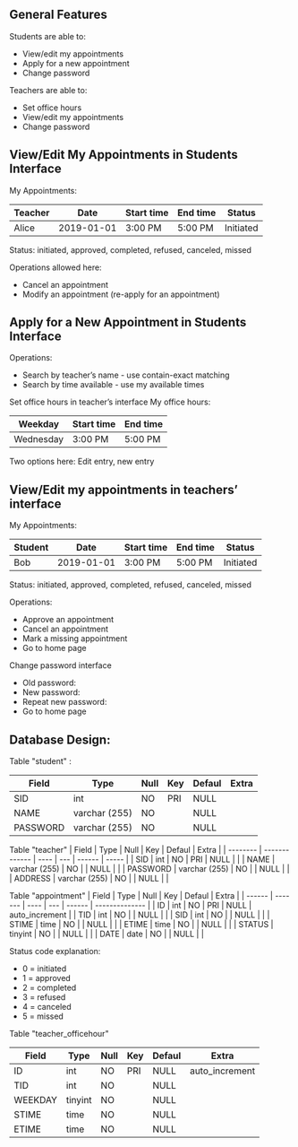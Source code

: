 ## General Features
Students are able to:
- View/edit my appointments
- Apply for a new appointment
- Change password

Teachers are able to:
- Set office hours
- View/edit my appointments
- Change password

## View/Edit My Appointments in Students Interface
My Appointments:

| Teacher | Date       | Start time | End time | Status    |
| ------- | ---------- | ---------- | -------- | --------- |
| Alice   | 2019-01-01 | 3:00 PM    | 5:00 PM  | Initiated |


Status: initiated, approved, completed, refused, canceled, missed

Operations allowed here:
- Cancel an appointment
- Modify an appointment (re-apply for an appointment)

## Apply for a New Appointment in Students Interface
Operations:
- Search by teacher’s name - use contain-exact matching
- Search by time available - use my available times

Set office hours in teacher’s interface
My office hours:

| Weekday   | Start time | End time |
| --------- | ---------- | -------- |
| Wednesday | 3:00 PM    | 5:00 PM  |

Two options here: Edit entry, new entry

## View/Edit my appointments in teachers’ interface
My Appointments:

| Student | Date       | Start time | End time | Status    |
| ------- | ---------- | ---------- | -------- | --------- |
| Bob     | 2019-01-01 | 3:00 PM    | 5:00 PM  | Initiated |

Status: initiated, approved, completed, refused, canceled, missed

Operations: 
- Approve an appointment
- Cancel an appointment
- Mark a missing appointment
- Go to home page


Change password interface
- Old password:
- New password:
- Repeat new password:
- Go to home page

## Database Design:
Table "student" :

| Field    | Type          | Null | Key | Defaul | Extra |
| -------- | ------------- | ---- | --- | ------ | ----- |
| SID      | int           | NO   | PRI | NULL   |       |
| NAME     | varchar (255) | NO   |     | NULL   |       |
| PASSWORD | varchar (255) | NO   |     | NULL   |       |
    


Table "teacher" 
| Field    | Type          | Null | Key | Defaul | Extra |
| -------- | ------------- | ---- | --- | ------ | ----- |
| SID      | int           | NO   | PRI | NULL   |       |
| NAME     | varchar (255) | NO   |     | NULL   |       |
| PASSWORD | varchar (255) | NO   |     | NULL   |       |
| ADDRESS  | varchar (255) | NO   |     | NULL   |       |

Table "appointment" 
| Field  | Type    | Null | Key | Defaul | Extra          |
| ------ | ------- | ---- | --- | ------ | -------------- |
| ID     | int     | NO   | PRI | NULL   | auto_increment |
| TID    | int     | NO   |     | NULL   |                |
| SID    | int     | NO   |     | NULL   |                |
| STIME  | time    | NO   |     | NULL   |                |
| ETIME  | time    | NO   |     | NULL   |                |
| STATUS | tinyint | NO   |     | NULL   |                |
| DATE   | date    | NO   |     | NULL   |                |

Status code explanation:
- 0 = initiated
- 1 = approved
- 2 = completed
- 3 = refused
- 4 = canceled
- 5 = missed

Table "teacher_officehour" 

| Field   | Type    | Null | Key | Defaul | Extra          |
| ------- | ------- | ---- | --- | ------ | -------------- |
| ID      | int     | NO   | PRI | NULL   | auto_increment |
| TID     | int     | NO   |     | NULL   |                |
| WEEKDAY | tinyint | NO   |     | NULL   |                |
| STIME   | time    | NO   |     | NULL   |                |
| ETIME   | time    | NO   |     | NULL   |                |
